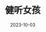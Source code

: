 ---
layout: movie-review
title: 健听女孩
description: >
category: 电影
img: assets/img/movie/2023/jian_ting_nv_hai.webp
star: 4
date: 2023-10-03
---